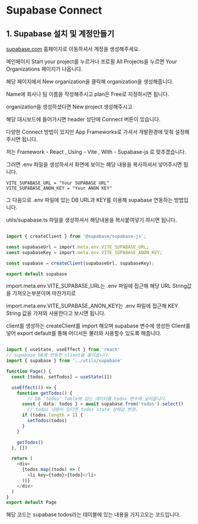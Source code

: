 # Supabase Connect

## 1. Supabase 설치 및 계정만들기

[supabase.com](https://supabase.com/) 홈페이지로 이동하셔서 계정을 생성해주세요.

메인페이지 Start your project를 누르거나 프로필 All Projects을 누르면 Your Organizations 페이지가 나옵니다.

해당 페이지에서 New organization을 클릭해 organization을 생성해줍니다.

Name에 회사나 팀 이름을 작성해주시고 plan은 Free로 지정하시면 됩니다.

organization을 생성하셨다면 New project 생성해주시고 

해당 대시보드에 들어가시면 header 상단에 Connect 버튼이 있습니다.

다양한 Connect 방법이 있지만 App Frameworks로 가셔서 개발환경에 맞춰 설정해주시면 됩니다.

저는 Framework - React , Using - Vite , With - Supabase-js 로 맞추겠습니다.

그러면 .env 파일을 생성하셔서 화면에 보이는 해당 내용을 복사하셔서 넣어주시면 됩니다.

```
VITE_SUPABASE_URL = "Your SUPABASE URL"
VITE_SUPABASE_ANON_KEY = "Your ANON KEY"
```

그 다음으로 .env 파일에 있는 DB URL과 KEY를 이용해 supabase 연동하는 방법입니다.

utils/supabase.ts 파일을 생성하셔서 해당내용을 복사붙여넣기 하시면 됩니다.

```ts

import { createClient } from '@supabase/supabase-js';

const supabaseUrl = import.meta.env.VITE_SUPABASE_URL;
const supabaseKey = import.meta.env.VITE_SUPABASE_ANON_KEY;

const supabase = createClient(supabaseUrl, supabaseKey);

export default supabase
```

import.meta.env.VITE_SUPABASE_URL는 .env 파일에 접근해 해당 URL String값을 가져오는부분이며 마찬가지로

import.meta.env.VITE_SUPABASE_ANON_KEY는 .env 파일에 접근해 KEY String 값을 가져와 사용한다고 보시면 됩니다.

client를 생성하는 createClient를 import 해오며 supabase 변수에 생성한 
Client를 넣어 export default를 통해 어디서든 불러와 사용할수 있도록 해줍니다.

```ts

import { useState, useEffect } from 'react'
// supabase DB에 연동한 client를 불러옵니다.
import { supabase } from '../utils/supabase'

function Page() {
  const [todos, setTodos] = useState([])

  useEffect(() => {
    function getTodos() {
        // DB 'todos' Table에 있는 데이터를 todos 변수에 넣어줍니다.
      const { data: todos } = await supabase.from('todos').select()
        // todos 내용이 있다면 todos state 상태값 변경.
      if (todos.length > 1) {
        setTodos(todos)
      }
    }

    getTodos()
  }, [])

  return (
    <div>
      {todos.map((todo) => (
        <li key={todo}>{todo}</li>
      ))}
    </div>
  )
}
export default Page
```

해당 코드는 supabase todos라는 테이블에 있는 내용을 가지고오는 코드입니다.
